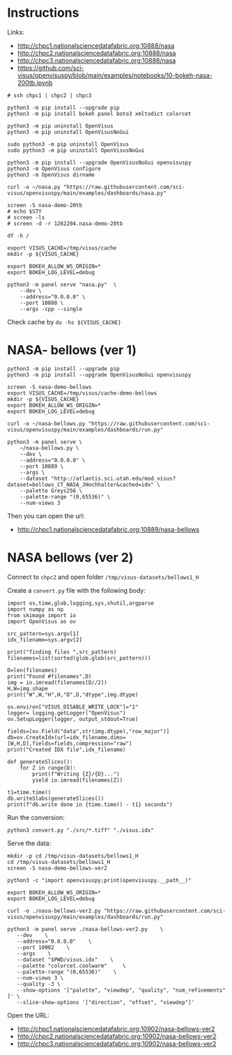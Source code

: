 # Instructions

Links:
- http://chpc1.nationalsciencedatafabric.org:10888/nasa
- http://chpc2.nationalsciencedatafabric.org:10888/nasa
- http://chpc3.nationalsciencedatafabric.org:10888/nasa
- https://github.com/sci-visus/openvisuspy/blob/main/examples/notebooks/10-bokeh-nasa-200tb.ipynb


```
# ssh chpc1 | chpc2 | chpc3

python3 -m pip install --upgrade pip
python3 -m pip install bokeh panel boto3 xmltodict colorcet

python3 -m pip uninstall OpenVisus    
python3 -m pip uninstall OpenVisusNoGui

sudo python3 -m pip uninstall OpenVisus    
sudo python3 -m pip uninstall OpenVisusNoGui

python3 -m pip install --upgrade OpenVisusNoGui openvisuspy
python3 -m OpenVisus configure
python3 -m OpenVisus dirname

curl -o ~/nasa.py "https://raw.githubusercontent.com/sci-visus/openvisuspy/main/examples/dashboards/nasa.py"

screen -S nasa-demo-20tb
# echo $STY 
# screen -ls
# screen -d -r 1262204.nasa-demo-20tb

df -h /

export VISUS_CACHE=/tmp/visus/cache
mkdir -p ${VISUS_CACHE}

export BOKEH_ALLOW_WS_ORIGIN=*
export BOKEH_LOG_LEVEL=debug

python3 -m panel serve "nasa.py"  \
    --dev \
    --address="0.0.0.0" \
    --port 10888 \
    --args -cpp --single

```

Check cache by `du -hs ${VISUS_CACHE}`

# NASA- bellows (ver 1)

```
python3 -m pip install --upgrade pip
python3 -m pip install --upgrade OpenVisusNoGui openvisuspy

screen -S nasa-demo-bellows
export VISUS_CACHE=/tmp/visus/cache-demo-bellows
mkdir -p ${VISUS_CACHE}
export BOKEH_ALLOW_WS_ORIGIN=*
export BOKEH_LOG_LEVEL=debug

curl -o ~/nasa-bellows.py "https://raw.githubusercontent.com/sci-visus/openvisuspy/main/examples/dashboards/run.py"

python3 -m panel serve \
    ~/nasa-bellows.py \
    --dev \
    --address="0.0.0.0" \
    --port 10889 \
    --args \
    --dataset "http://atlantis.sci.utah.edu/mod_visus?dataset=bellows_CT_NASA_JHochhalter&cached=idx" \
    --palette Greys256 \
    --palette-range "(0,65536)" \
    --num-views 3
```

Then you can open the url:

- http://chpc1.nationalsciencedatafabric.org:10889/nasa-bellows


# NASA bellows (ver 2)

Connect to `chpc2` and open folder `/tmp/visus-datasets/bellows1_H`


Create a `convert.py` file with the following body:

```
import os,time,glob,logging,sys,shutil,argparse
import numpy as np
from skimage import io
import OpenVisus as ov

src_pattern=sys.argv[1]
idx_filename=sys.argv[2]

print("finding files ",src_pattern)
filenames=list(sorted(glob.glob(src_pattern)))

D=len(filenames)
print("Found #filenames",D)
img = io.imread(filenames[D//2])
H,W=img.shape
print("W",W,"H",H,"D",D,"dtype",img.dtype)

os.environ["VISUS_DISABLE_WRITE_LOCK"]="1"
logger= logging.getLogger("OpenVisus")
ov.SetupLogger(logger, output_stdout=True) 

fields=[ov.Field("data",str(img.dtype),"row_major")]
db=ov.CreateIdx(url=idx_filename,dims=[W,H,D],fields=fields,compression="raw")
print("Created IDX file",idx_filename)

def generateSlices():
    for Z in range(D): 
        print(f"Writing {Z}/{D}...")
        yield io.imread(filenames[Z])

t1=time.time()
db.writeSlabs(generateSlices())
print(f"db.write done in {time.time() - t1} seconds")
```

Run the conversion:

```
python3 convert.py "./src/*.tiff" "./visus.idx"
```

Serve the data:

```
mkdir -p cd /tmp/visus-datasets/bellows1_H
cd /tmp/visus-datasets/bellows1_H
screen -S nasa-demo-bellows-ver2

python3 -c "import openvisuspy;print(openvisuspy.__path__)"

export BOKEH_ALLOW_WS_ORIGIN=*
export BOKEH_LOG_LEVEL=debug

curl -o ./nasa-bellows-ver2.py "https://raw.githubusercontent.com/sci-visus/openvisuspy/main/examples/dashboards/run.py"

python3 -m panel serve ./nasa-bellows-ver2.py    \
   --dev    \
   --address="0.0.0.0"    \
   --port 10902    \
   --args    \
   --dataset "$PWD/visus.idx"    \
   --palette "colorcet.coolwarm"     \
   --palette-range "(0,65536)"    \
   --num-views 3 \
   --quality -3 \
   --show-options '["palette", "viewdep", "quality", "num_refinements" ]' \
   --slice-show-options '["direction", "offset", "viewdep"]'
```

Open the URL:

- http://chpc1.nationalsciencedatafabric.org:10902/nasa-bellows-ver2
- http://chpc2.nationalsciencedatafabric.org:10902/nasa-bellows-ver2
- http://chpc3.nationalsciencedatafabric.org:10902/nasa-bellows-ver2





